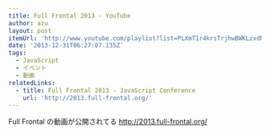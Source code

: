 ```yaml
---
title: Full Frontal 2013 - YouTube
author: azu
layout: post
itemUrl: 'http://www.youtube.com/playlist?list=PLXmT1r4krsTrjhwBWKLzxdNjb9ZCb_cFI'
date: '2013-12-31T06:27:07.135Z'
tags:
  - JavaScript
  - イベント
  - 動画
relatedLinks:
  - title: Full Frontal 2013 - JavaScript Conference
    url: 'http://2013.full-frontal.org/'
---
```

Full Frontal の動画が公開されてる
http://2013.full-frontal.org/
